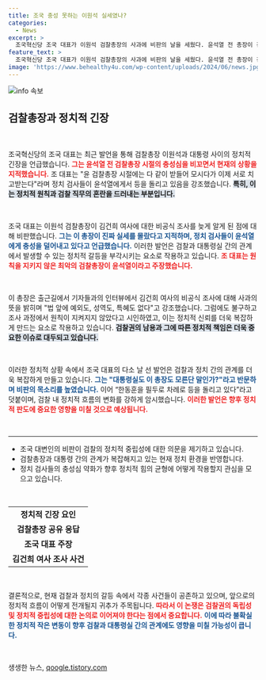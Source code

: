 ```yaml
---
title: 조국 충성 못하는 이원석 실세였나?
categories:
  - News
excerpt: >
  조국혁신당 조국 대표가 이원석 검찰총장의 사과에 비판의 날을 세웠다. 윤석열 전 총장이 검찰권을 정치적으로 남용했다며, 충성을 받던 검찰 내부의 변화를 지적한 그의 발언이 주목받고 있다. 과연 이 검찰권력의 파행은 어디까지 이어질까?
feature_text: >
  조국혁신당 조국 대표가 이원석 검찰총장의 사과에 비판의 날을 세웠다. 윤석열 전 총장이 검찰권을 정치적으로 남용했다며, 충성을 받던 검찰 내부의 변화를 지적한 그의 발언이 주목받고 있다. 과연 이 검찰권력의 파행은 어디까지 이어질까?
image: 'https://www.behealthy4u.com/wp-content/uploads/2024/06/news.jpg'
---
```


<p><img src="https://www.behealthy4u.com/wp-content/uploads/2024/06/news.jpg" alt="info 속보" /></p>

<h2 data-ke-size="size26">검찰총장과 정치적 긴장</h2>

<p data-ke-size="size16">&nbsp;</p>

<p>조국혁신당의 조국 대표는 최근 발언을 통해 검찰총장 이원석과 대통령 사이의 정치적 긴장을 언급했습니다. <b><span style="color: #ee2323;">그는 윤석열 전 검찰총장 시절의 충성심을 비꼬면서 현재의 상황을 지적했습니다.</span></b> 조 대표는 "윤 검찰총장 시절에는 다 같이 받들어 모시다가 이제 서로 치고받는다"라며 정치 검사들이 윤석열에게서 등을 돌리고 있음을 강조했습니다. <b><span style="background-color: #21538527;">특히, 이는 정치적 원칙과 검찰 직무의 혼란을 드러내는 부분입니다.</span></b> </p>

<p data-ke-size="size16">&nbsp;</p>

<p>조국 대표는 이원석 검찰총장이 김건희 여사에 대한 비공식 조사를 늦게 알게 된 점에 대해 비판했습니다. <b><span style="color: #1a5490;">그는 이 총장이 진짜 실세를 몰랐다고 지적하며, 정치 검사들이 윤석열에게 충성을 덜어내고 있다고 언급했습니다.</span></b> 이러한 발언은 검찰과 대통령실 간의 관계에서 발생할 수 있는 정치적 갈등을 부각시키는 요소로 작용하고 있습니다. <b><span style="color: #ee2323;">조 대표는 원칙을 지키지 않은 최악의 검찰총장이 윤석열이라고 주장했습니다.</span></b> </p>

<p data-ke-size="size16">&nbsp;</p>

<p>이 총장은 출근길에서 기자들과의 인터뷰에서 김건희 여사의 비공식 조사에 대해 사과의 뜻을 밝히며 "법 앞에 예외도, 성역도, 특혜도 없다"고 강조했습니다. 그럼에도 불구하고 조사 과정에서 원칙이 지켜지지 않았다고 시인하였고, 이는 정치적 신뢰를 더욱 복잡하게 만드는 요소로 작용하고 있습니다. <b><span style="background-color: #21538527;">검찰권의 남용과 그에 따른 정치적 책임은 더욱 중요한 이슈로 대두되고 있습니다.</span></b></p>

<p data-ke-size="size16">&nbsp;</p>

<p>이러한 정치적 상황 속에서 조국 대표의 다소 날 선 발언은 검찰과 정치 간의 관계를 더욱 복잡하게 만들고 있습니다. <b><span style="color: #1a5490;">그는 "대통령실도 이 총장도 모른단 말인가?"라고 반문하며 비판의 목소리를 높였습니다.</span></b> 이어 “한동훈을 필두로 차례로 등을 돌리고 있다”라고 덧붙이며, 검찰 내 정치적 흐름의 변화를 강하게 암시했습니다. <b><span style="color: #ee2323;">이러한 발언은 향후 정치적 판도에 중요한 영향을 미칠 것으로 예상됩니다.</span></b> </p>

<p data-ke-size="size16">&nbsp;</p>

<hr/>

<ul>
    <li>조국 대변인의 비판이 검찰의 정치적 중립성에 대한 의문을 제기하고 있습니다.</li>
    <li>검찰총장과 대통령 간의 관계가 복잡해지고 있는 현재 정치 환경을 반영합니다.</li>
    <li>정치 검사들의 충성심 약화가 향후 정치적 힘의 균형에 어떻게 작용할지 관심을 모으고 있습니다.</li>
</ul>

<p data-ke-size="size16">&nbsp;</p>

<table>
    <tr>
        <td style="text-align: center; height: 17px;"><b>정치적 긴장 요인</b></td>
    </tr>
    <tr>
        <td style="text-align: center; height: 17px;"><b>검찰총장 공유 응답</b></td>
    </tr>
    <tr>
        <td style="text-align: center; height: 17px;"><b>조국 대표 주장</b></td>
    </tr>
    <tr>
        <td style="text-align: center; height: 17px;"><b>김건희 여사 조사 사건</b></td>
    </tr>
</table>

<p data-ke-size="size16">&nbsp;</p>

<p>결론적으로, 현재 검찰과 정치의 갈등 속에서 각종 사건들이 공존하고 있으며, 앞으로의 정치적 흐름이 어떻게 전개될지 귀추가 주목됩니다. <b><span style="color: #ee2323;">따라서 이 논쟁은 검찰권의 독립성 및 정치적 중립성에 대한 논의로 이어져야 한다는 점에서 중요합니다.</span></b> <b><span style="color: #1a5490;">이에 따라 불확실한 정치적 작은 변동이 향후 검찰과 대통령실 간의 관계에도 영향을 미칠 가능성이 큽니다.</span></b> </p>

<p data-ke-size="size16">&nbsp;</p>
생생한 뉴스, <a href="https://qoogle.tistory.com" rel="dofollow">qoogle.tistory.com</a>



